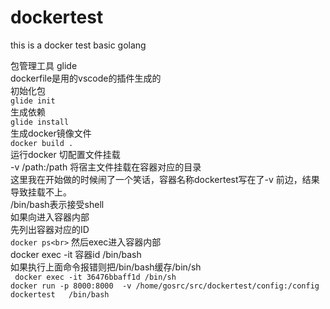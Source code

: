# dockertest
this is a docker test basic golang<br>

包管理工具 glide<br>
dockerfile是用的vscode的插件生成的<br>
初始化包<br>
`glide init`<br>
生成依赖<br>
`glide install`<br>
生成docker镜像文件<br>
`docker build .`<br>
运行docker 切配置文件挂载<br>
-v /path:/path 将宿主文件挂载在容器对应的目录<br>
这里我在开始做的时候闹了一个笑话，容器名称dockertest写在了-v 前边，结果导致挂载不上。<br>
/bin/bash表示接受shell<br>
如果向进入容器内部<br>
  先列出容器对应的ID<br>
   `docker ps<br>`
  然后exec进入容器内部<br>
   docker exec -it 容器id /bin/bash<br>
   如果执行上面命令报错则把/bin/bash缓存/bin/sh<br>
  ` docker exec -it 36476bbaff1d /bin/sh`<br>
`docker run -p 8000:8000  -v /home/gosrc/src/dockertest/config:/config dockertest   /bin/bash`

